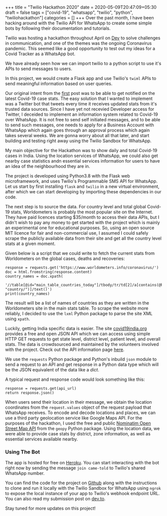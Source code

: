 +++
title = "Twilio Hackathon 2020"
date = 2020-05-09T20:47:09+05:30
draft = false
tags = ["covid-19", "whatsapp", "twilio", "python", "twiliohackathon"]
categories = []
+++
Over the past month, I have been hacking around with the Twilio API for WhatsApp to create some simple bots by following their documentation and tutorials.

Twilio was hosting a hackathon throughout April on [Dev](https://dev.to/devteam/announcing-the-twilio-hackathon-on-dev-2lh8) to solve challenges in communication, and one of the themes was the ongoing Coronavirus pandemic.
This seemed like a good opportunity to test out my ideas for a Covid Tracker as a WhatsApp bot.

We have already seen how we can import twilio to a python script to use it's APIs to send messages to users.

In this project, we would create a Flask app and use Twilio's `twiml` APIs to send meaningful information based on user queries.

Our original intent from the [first](../01) post was to be able to get notified on the latest Covid-19 case stats. The easy solution that I wanted to implement was a Twitter bot that tweets every time it receives updated stats from it's trusted data sources. Since I have yet not recevied Developer access for Twitter, I deceided to implement an information system related to Covid-19 over WhatsApp. It is not free to send self initiated messages, and to be able to send such messages, one needs to apply for a Business Account with WhatsApp which again goes through an approval process which again takes several weeks. We are gonna worry about all that later, and start building and testing right away using the Twilio Sandbox for WhatsApp.

My main objective for the Hackathon was to show daily and total Covid-19 cases in India. Using the location services of WhatsApp, we could also get nearby case statistics andn essential services information for users to have an idea of the neighbourhood they are in.

The project is developed using Python3.8 with the Flask web microframework, and uses Twilio's Programmable SMS API for WhatsApp. Let us start by first installing `flask` and `twilio` in a new virtual environment, after which we can start developing by importing these dependencies in our code.

The next step is to source the data. For country level and total global Covid-19 stats, Worldometers is probably the most popular site on the Internet. They have paid licences starting $35/month to access their data APIs, but I didn't wish to pay any money to get started with the project which is mainly an experimental one for educational purposes. So, using an open source MIT licence for fair and non-commercial use, I assumed I could safely scrape the publicly available data from their site and get all the country level stats at a given moment.

Given below is a script that we could write to fetch the current stats from Worldometers on the global cases, deaths and recoveries:
```
response = requests.get('https://www.worldometers.info/coronavirus/')
doc = html.fromstring(response.content)
country_names = doc.xpath(
    '//table[@id="main_table_countries_today"]/tbody/tr/td[2]/a[contains(@href, "country/")]/text()')
print(country_names)
```

The result will be a list of names of countries as they are written in the Worldometers site in the main stats table.
To scrape the website more reliably, I decided to use the `lxml` Python package to parse the site XML using `xpath`.

Luckily, getting India specific data is easier. The site [covid19india.org](covid19india.org) provides a free and open JSON API which we can access using simple HTTP GET requests to get state level, district level, patient level, and overall stats. The data is crowdsourced and maintained by the volunteers involved with the project. Check out the API information page [here](https://api.covid19india.org/).

We use the `requests` Python package and Python's inbuild `json` module to send a request to an API and get response in a Python data type which will be the JSON equivalent of the data like a _dict_.

A typical request and response code would look something like this:
```
response = requests.get(api_url)
return response.json()
```

When users send their location in their message, we obtain the location coordinates from the `request.values` object of the request payload that WhatsApp receives. To encode and decode locations and places, we can use a third party geolocation service like Google Maps API. For the purposes of the hackathon, I used the free and public [Nominatim Open Street Map API](https://nominatim.org/) from the `geopy` Python package.
Using the location data, we were able to provide case stats by district, zone information, as well as essential services available nearby.

### Using The Bot

The app is hosted for free on [Heroku](https://heroku.com). You can start interacting with the bot right now by sending the message `join came-told` to Twilio's shared WhatsApp number.

You can find the code for the project on [Github](https://github.com/adbose/covid-india-whatsapp-tracker) along with the instructions to clone and run it locally with the Twilio Sandbox for WhatsApp using `ngrok` to expose the local instance of your app to Twilio's webhook endpoint URL.
You can also read my submission post on [dev.to](https://dev.to/adbose/twilio-hackathon-submission-a-location-based-covid-19-whatsapp-tracker-for-india-1oi3).

Stay tuned for more updates on this project!

